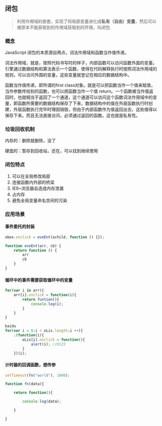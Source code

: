 ## 闭包

> 利用作用域的嵌套，实现了将局部变量进化成**私有（自由）变量**，然后可以被原本不能获取到的作用域获取到的环境，叫闭包

### 概念

JavaScript 闭包的本质源自两点，词法作用域和函数当作值传递。

词法作用域，就是，按照代码书写时的样子，内部函数可以访问函数外面的变量。引擎通过数据结构和算法表示一个函数，使得在代码解释执行时按照词法作用域的规则，可以访问外围的变量，这些变量就登记在相应的数据结构中。

函数当作值传递，即所谓的first class对象。就是可以把函数当作一个值来赋值，当作参数传给别的函数，也可以把函数当作一个值 return。一个函数被当作值返回时，也就相当于返回了一个通道，这个通道可以访问这个函数词法作用域中的变量，即函数所需要的数据结构保存了下来，数据结构中的值在外层函数执行时创建，外层函数执行完毕时理因销毁，但由于内部函数作为值返回出去，这些值得以保存下来。而且无法直接访问，必须通过返回的函数。这也就是私有性。



### 垃圾回收机制

内存的：删除就删除，没了

硬盘的：暂存到回收站，还在，可以找到继续使用



### 闭包特点

1. 可以在全局修改局部
2. 连接函数内外部的桥梁
3. IE9~浏览器会造成内存泄漏
4. 占内存
5. 避免全局变量命名空间的污染



### 应用场景 

#### 事件委托的封装

```js
obox.onclick = eveEnt(achild, function () {});

function eveEnt(arr, cb) {
    return function () {
        arr
        cb
    }
}
```



#### 循环中的事件需要获取循环中的变量 

```js
for(var i in arr){
    arr[i].onclick = function(i){
        return funtion(){
            console.log(i);
        }
    }
}

baidu
for(var i = 0;i < oLis.length;i ++){
    ;(function(i){
        oLis[i].onclick = function(){
            alert(i); //0123
        }
    })(i);

```



#### 计时器的回调函数，想传参

```js
setTimeout(fn("world"), 1000);

function fn(data){

    return function(){

        console.log(data);

    }

}



```



####  

 

 